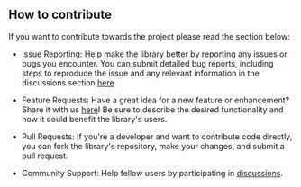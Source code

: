 ## How to contribute

If you want to contribute towards the project please read the section below: 

- Issue Reporting: Help make the library better by reporting any issues or bugs you encounter. You can submit detailed bug reports, including steps to reproduce the issue and any relevant information in the discussions section [here](https://github.com/IsaFoster/robustify/discussions/categories/bugs)

- Feature Requests: Have a great idea for a new feature or enhancement? Share it with us [here](https://github.com/IsaFoster/robustify/discussions/categories/ideas)! Be sure to describe the desired functionality and how it could benefit the library's users.

- Pull Requests: If you're a developer and want to contribute code directly, you can fork the library's repository, make your changes, and submit a pull request. 

- Community Support: Help fellow users by participating in [discussions](https://github.com/IsaFoster/robustify/discussions/categories/general).
